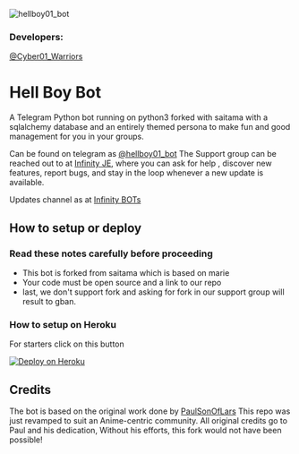 ![hellboy01_bot](https://telegra.ph/file/4149b4fd7a4acf3f4c96f.jpg)
### Developers:
[@Cyber01_Warriors](https://t.me/Cyber01_Warriors)
# Hell Boy Bot

A Telegram Python bot running on python3 forked with saitama with a sqlalchemy database and an entirely themed persona to make fun and good management for you in your groups.

Can be found on telegram as [@hellboy01_bot](https://t.me/hellboy01_bot)
The Support group can be reached out to at [Infinity JE](https://t.me/InfinityJEOT), where you can ask for help , discover new features, report bugs, and stay in the loop whenever a new update is available. 


Updates channel as at [Infinity BOTs](https://t.me/Infinity_BOTs)

## How to setup or deploy

### Read these notes carefully before proceeding 
 - This bot is forked from saitama which is based on marie
 - Your code must be open source and a link to our repo
 - last, we don't support fork and asking for fork in our support group will result to gban.

### How to setup on Heroku 
For starters click on this button 

[![Deploy on Heroku](https://www.herokucdn.com/deploy/button.svg)](https://heroku.com/deploy?template=https://github.com/Ez-Tee/Mizuki/tree/Mizuki) 

## Credits
The bot is based on the original work done by [PaulSonOfLars](https://github.com/PaulSonOfLars)
This repo was just revamped to suit an Anime-centric community. All original credits go to Paul and his dedication, Without his efforts, this fork would not have been possible!



